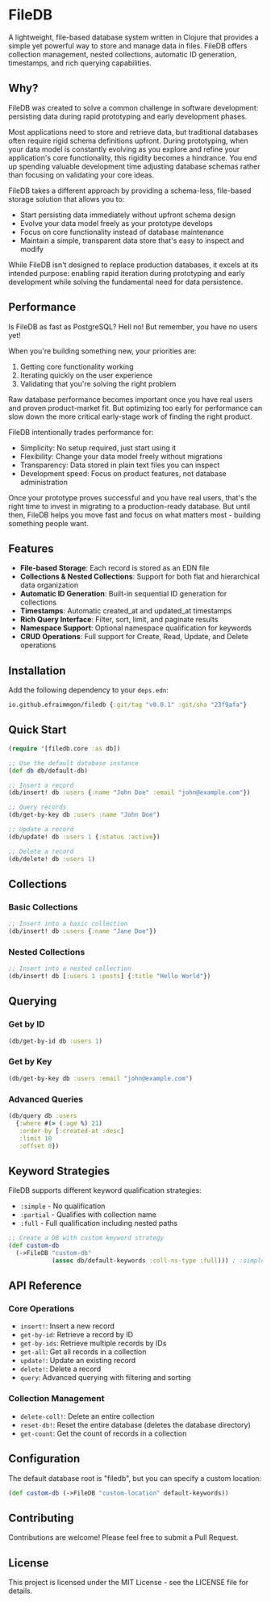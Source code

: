 # FileDB

A lightweight, file-based database system written in Clojure that provides a simple yet powerful way to store and manage data in files. FileDB offers collection management, nested collections, automatic ID generation, timestamps, and rich querying capabilities.

## Why?

FileDB was created to solve a common challenge in software development: persisting data during rapid prototyping and early development phases.

Most applications need to store and retrieve data, but traditional databases often require rigid schema definitions upfront. During prototyping, when your data model is constantly evolving as you explore and refine your application's core functionality, this rigidity becomes a hindrance. You end up spending valuable development time adjusting database schemas rather than focusing on validating your core ideas.

FileDB takes a different approach by providing a schema-less, file-based storage solution that allows you to:

- Start persisting data immediately without upfront schema design
- Evolve your data model freely as your prototype develops
- Focus on core functionality instead of database maintenance
- Maintain a simple, transparent data store that's easy to inspect and modify

While FileDB isn't designed to replace production databases, it excels at its intended purpose: enabling rapid iteration during prototyping and early development while solving the fundamental need for data persistence.


## Performance

Is FileDB as fast as PostgreSQL? Hell no! But remember, you have no users yet! 

When you're building something new, your priorities are:

1. Getting core functionality working
2. Iterating quickly on the user experience 
3. Validating that you're solving the right problem

Raw database performance becomes important once you have real users and proven product-market fit. But optimizing too early for performance can slow down the more critical early-stage work of finding the right product.

FileDB intentionally trades performance for:

- Simplicity: No setup required, just start using it
- Flexibility: Change your data model freely without migrations
- Transparency: Data stored in plain text files you can inspect
- Development speed: Focus on product features, not database administration

Once your prototype proves successful and you have real users, that's the right time to invest in migrating to a production-ready database. But until then, FileDB helps you move fast and focus on what matters most - building something people want.

## Features

- **File-based Storage**: Each record is stored as an EDN file
- **Collections & Nested Collections**: Support for both flat and hierarchical data organization
- **Automatic ID Generation**: Built-in sequential ID generation for collections
- **Timestamps**: Automatic created_at and updated_at timestamps
- **Rich Query Interface**: Filter, sort, limit, and paginate results
- **Namespace Support**: Optional namespace qualification for keywords
- **CRUD Operations**: Full support for Create, Read, Update, and Delete operations

## Installation

Add the following dependency to your `deps.edn`:

```clojure
io.github.efraimmgon/filedb {:git/tag "v0.0.1" :git/sha "23f9afa"}
```

## Quick Start

```clojure
(require '[filedb.core :as db])

;; Use the default database instance
(def db db/default-db)

;; Insert a record
(db/insert! db :users {:name "John Doe" :email "john@example.com"})

;; Query records
(db/get-by-key db :users :name "John Doe")

;; Update a record
(db/update! db :users 1 {:status :active})

;; Delete a record
(db/delete! db :users 1)
```

## Collections

### Basic Collections

```clojure
;; Insert into a basic collection
(db/insert! db :users {:name "Jane Doe"})
```

### Nested Collections

```clojure
;; Insert into a nested collection
(db/insert! db [:users 1 :posts] {:title "Hello World"})
```

## Querying

### Get by ID

```clojure
(db/get-by-id db :users 1)
```

### Get by Key

```clojure
(db/get-by-key db :users :email "john@example.com")
```

### Advanced Queries

```clojure
(db/query db :users 
  {:where #(> (:age %) 21)
   :order-by [:created-at :desc]
   :limit 10
   :offset 0})
```

## Keyword Strategies

FileDB supports different keyword qualification strategies:

- `:simple` - No qualification
- `:partial` - Qualifies with collection name
- `:full` - Full qualification including nested paths

```clojure
;; Create a DB with custom keyword strategy
(def custom-db 
  (->FileDB "custom-db" 
            (assoc db/default-keywords :coll-ns-type :full))) ; :simple, :partial, :full
```

## API Reference

### Core Operations

- `insert!`: Insert a new record
- `get-by-id`: Retrieve a record by ID
- `get-by-ids`: Retrieve multiple records by IDs
- `get-all`: Get all records in a collection
- `update!`: Update an existing record
- `delete!`: Delete a record
- `query`: Advanced querying with filtering and sorting

### Collection Management

- `delete-coll!`: Delete an entire collection
- `reset-db!`: Reset the entire database (deletes the database directory)
- `get-count`: Get the count of records in a collection

## Configuration

The default database root is "filedb", but you can specify a custom location:

```clojure
(def custom-db (->FileDB "custom-location" default-keywords))
```

## Contributing

Contributions are welcome! Please feel free to submit a Pull Request.

## License

This project is licensed under the MIT License - see the LICENSE file for details. 